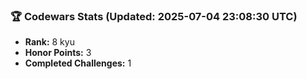 ### 🏆 Codewars Stats (Updated: 2025-07-04 23:08:30 UTC)

- **Rank:** 8 kyu
- **Honor Points:** 3
- **Completed Challenges:** 1
